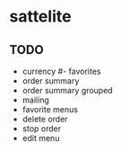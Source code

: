 # sattelite

## TODO

- currency
#- favorites
- order summary
- order summary grouped
- mailing
- favorite menus
- delete order
- stop order
- edit menu

